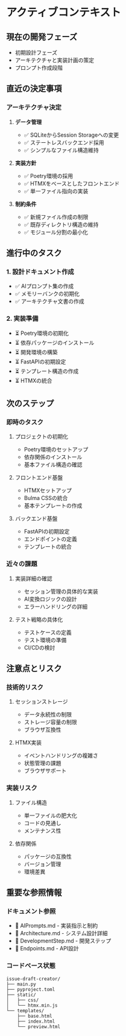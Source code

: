 # アクティブコンテキスト

## 現在の開発フェーズ
- 初期設計フェーズ
- アーキテクチャと実装計画の策定
- プロンプト作成段階

## 直近の決定事項

### アーキテクチャ決定
1. **データ管理**
   - ✅ SQLiteからSession Storageへの変更
   - ✅ ステートレスバックエンド採用
   - ✅ シンプルなファイル構造維持

2. **実装方針**
   - ✅ Poetry環境の採用
   - ✅ HTMXをベースとしたフロントエンド
   - ✅ 単一ファイル指向の実装

3. **制約条件**
   - ✅ 新規ファイル作成の制限
   - ✅ 既存ディレクトリ構造の維持
   - ✅ モジュール分割の最小化

## 進行中のタスク

### 1. 設計ドキュメント作成
- ✅ AIプロンプト集の作成
- ✅ メモリーバンクの初期化
- ✅ アーキテクチャ文書の作成

### 2. 実装準備
- ⏳ Poetry環境の初期化
- ⏳ 依存パッケージのインストール
- ⏳ 開発環境の構築
- ⏳ FastAPIの初期設定
- ⏳ テンプレート構造の作成
- ⏳ HTMXの統合

## 次のステップ

### 即時のタスク
1. プロジェクトの初期化
   - Poetry環境のセットアップ
   - 依存関係のインストール
   - 基本ファイル構造の確認

2. フロントエンド基盤
   - HTMXセットアップ
   - Bulma CSSの統合
   - 基本テンプレートの作成

3. バックエンド基盤
   - FastAPIの初期設定
   - エンドポイントの定義
   - テンプレートの統合

### 近々の課題
1. 実装詳細の確認
   - セッション管理の具体的な実装
   - AI変換ロジックの設計
   - エラーハンドリングの詳細

2. テスト戦略の具体化
   - テストケースの定義
   - テスト環境の準備
   - CI/CDの検討

## 注意点とリスク

### 技術的リスク
1. セッションストレージ
   - データ永続性の制限
   - ストレージ容量の制限
   - ブラウザ互換性

2. HTMX実装
   - イベントハンドリングの複雑さ
   - 状態管理の課題
   - ブラウザサポート

### 実装リスク
1. ファイル構造
   - 単一ファイルの肥大化
   - コードの見通し
   - メンテナンス性

2. 依存関係
   - パッケージの互換性
   - バージョン管理
   - 環境差異

## 重要な参照情報

### ドキュメント参照
- 📝 AIPrompts.md - 実装指示と制約
- 📝 Architecture.md - システム設計詳細
- 📝 DevelopmentStep.md - 開発ステップ
- 📝 Endpoints.md - API設計

### コードベース状態
```
issue-draft-creator/
├── main.py
├── pyproject.toml
├── static/
│   ├── css/
│   └── htmx.min.js
└── templates/
    ├── base.html
    ├── index.html
    └── preview.html